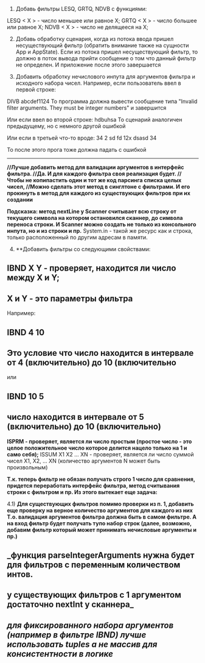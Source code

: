 1) Добавь фильтры LESQ, GRTQ, NDVB с функциями:

LESQ < X > - число меньшее или равное X;
GRTQ < X > - число большее или равное X;
NDVB < X > - число не делящееся на X;

2) Добавь обработку сценария, когда из потока ввода пришел несуществующий фильтр
(обратить внимание также на сущности App и AppState).
Если из потока пришел несуществующий фильтр,
то должно в поток вывода прийти сообщение о том что данный фильтр не определен.
И приложение после этого завершается

3) Добавить обработку нечислового инпута для аргументов фильтра и исходного набора чисел.
Например, если пользователь ввел в первой строке:

DIVB abcdef1124
То программа должна вывести сообщение типа "Invalid filter arguments. They must be integer numbers" и завершится

Или если ввел во второй строке:
hdbuhsa
То сценарий аналогичен предыдущему, но с немного другой ошибкой

Или если в третьей что-то вроде:
34 2 sd fd 12x dsasd 34

То после этого прога тоже должна падать с ошибкой

_____________________________________________________________________________


**//Лучше добавить метод для валидации аргументов в интерфейс фильтра.
//Да. И для каждого фильтра своя реализация будет.
//Чтобы не копипастить один и тот же код парсинга списка целых чисел,
//Можно сделать этот метод  в синглтоне с фильтрами. И его прокинуть в метод для каждого из существующих фильтров при их создании**


**Подсказка: метод nextLine у Scanner считывает всю строку от текущего символа на котором остановился сканнер,
до символа переноса строки.
И Scanner можно создать не только из консольного инпута, но и из строки и пр.**
System.in - такой же ресурс как и строка, только расположенный по другим адресам в памяти.


4) **Добавить фильтры со следующими свойствами:
## IBND X Y - проверяет, находится ли число между X и Y;
## X и Y - это параметры фильтра
Например:
## IBND 4 10
## Это условие что число находится в интервале от 4 (включительно) до 10 (включительно
или
## IBND 10 5
число находится в интервале от 5 (включительно) до 10 (включительно)
--
**ISPRM - проверяет, является ли число простым (простое число - это целое положительное число которое делится нацело только на 1 и само себя);**
ISSUM X1 X2 ... XN - проверяет, является ли число суммой чисел X1, X2, ... XN (количество аргументов N может быть произвольным)

**Т.к. теперь фильтр не обязан получать строго 1 число для сравнения,
придется переработать интерфейс фильтра, метод считывания строки с фильтром и пр. Из этого вытекает еще задача:**

4.1) **Для существующих фильтров помимо проверки из п. 1, добавить еще проверку на верное количество аргументов для каждого из них
Т.о. валидация аргументов фильтра должна быть в самом фильтре.
А на вход фильтр будет получать тупо набор строк (далее, возможно,
добавим фильтр который может принимать нечисловые аргументы и пр.)**


## _функция parseIntegerArguments нужна будет для фильтров с переменным количеством интов.
## у существующих фильтров с 1 аргументом достаточно nextInt у сканнера_

## _для фиксированного набора аргументов (например в фильтре IBND) лучше использовать tuples а не массив для консистентности в логике_
